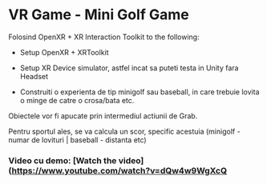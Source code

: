 # VR Game - Mini Golf Game 
Folosind OpenXR + XR Interaction Toolkit to the following:

- Setup OpenXR + XRToolkit

- Setup XR Device simulator, astfel incat sa puteti testa in Unity fara Headset

- Construiti o experienta de tip minigolf sau baseball, in care trebuie lovita o minge de catre o crosa/bata etc.

Obiectele vor fi apucate prin intermediul actiunii de Grab.

Pentru sportul ales, se va calcula un scor, specific acestuia (minigolf - numar de lovituri | baseball - distanta etc)  

### Video cu demo: [Watch the video](https://www.youtube.com/watch?v=dQw4w9WgXcQ
